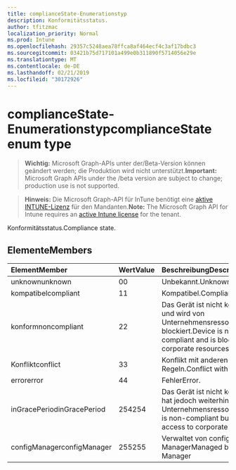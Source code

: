 ```yaml
---
title: complianceState-Enumerationstyp
description: Konformitätsstatus.
author: tfitzmac
localization_priority: Normal
ms.prod: Intune
ms.openlocfilehash: 29357c5248aea78ffca8af464ecf4c3af17bdbc3
ms.sourcegitcommit: 03421b75d717101a499e0b311890f5714056e29e
ms.translationtype: MT
ms.contentlocale: de-DE
ms.lasthandoff: 02/21/2019
ms.locfileid: "30172926"
---
```

# <a name="compliancestate-enum-type"></a><span data-ttu-id="5312a-103">complianceState-Enumerationstyp</span><span class="sxs-lookup"><span data-stu-id="5312a-103">complianceState enum type</span></span>

> <span data-ttu-id="5312a-104">**Wichtig:** Microsoft Graph-APIs unter der/Beta-Version können geändert werden; die Produktion wird nicht unterstützt.</span><span class="sxs-lookup"><span data-stu-id="5312a-104">**Important:** Microsoft Graph APIs under the /beta version are subject to change; production use is not supported.</span></span>

> <span data-ttu-id="5312a-105">**Hinweis:** Die Microsoft Graph-API für InTune benötigt eine [aktive INTUNE-Lizenz](https://go.microsoft.com/fwlink/?linkid=839381) für den Mandanten.</span><span class="sxs-lookup"><span data-stu-id="5312a-105">**Note:** The Microsoft Graph API for Intune requires an [active Intune license](https://go.microsoft.com/fwlink/?linkid=839381) for the tenant.</span></span>

<span data-ttu-id="5312a-106">Konformitätsstatus.</span><span class="sxs-lookup"><span data-stu-id="5312a-106">Compliance state.</span></span>

## <a name="members"></a><span data-ttu-id="5312a-107">Elemente</span><span class="sxs-lookup"><span data-stu-id="5312a-107">Members</span></span>
|<span data-ttu-id="5312a-108">Element</span><span class="sxs-lookup"><span data-stu-id="5312a-108">Member</span></span>|<span data-ttu-id="5312a-109">Wert</span><span class="sxs-lookup"><span data-stu-id="5312a-109">Value</span></span>|<span data-ttu-id="5312a-110">Beschreibung</span><span class="sxs-lookup"><span data-stu-id="5312a-110">Description</span></span>|
|:---|:---|:---|
|<span data-ttu-id="5312a-111">unknown</span><span class="sxs-lookup"><span data-stu-id="5312a-111">unknown</span></span>|<span data-ttu-id="5312a-112">0</span><span class="sxs-lookup"><span data-stu-id="5312a-112">0</span></span>|<span data-ttu-id="5312a-113">Unbekannt.</span><span class="sxs-lookup"><span data-stu-id="5312a-113">Unknown.</span></span>|
|<span data-ttu-id="5312a-114">kompatibel</span><span class="sxs-lookup"><span data-stu-id="5312a-114">compliant</span></span>|<span data-ttu-id="5312a-115">1</span><span class="sxs-lookup"><span data-stu-id="5312a-115">1</span></span>|<span data-ttu-id="5312a-116">Kompatibel.</span><span class="sxs-lookup"><span data-stu-id="5312a-116">Compliant.</span></span>|
|<span data-ttu-id="5312a-117">konform</span><span class="sxs-lookup"><span data-stu-id="5312a-117">noncompliant</span></span>|<span data-ttu-id="5312a-118">2</span><span class="sxs-lookup"><span data-stu-id="5312a-118">2</span></span>|<span data-ttu-id="5312a-119">Das Gerät ist nicht kompatibel und wird von Unternehmensressourcen blockiert.</span><span class="sxs-lookup"><span data-stu-id="5312a-119">Device is non-compliant and is blocked from corporate resources.</span></span>|
|<span data-ttu-id="5312a-120">Konflikt</span><span class="sxs-lookup"><span data-stu-id="5312a-120">conflict</span></span>|<span data-ttu-id="5312a-121">3</span><span class="sxs-lookup"><span data-stu-id="5312a-121">3</span></span>|<span data-ttu-id="5312a-122">Konflikt mit anderen Regeln.</span><span class="sxs-lookup"><span data-stu-id="5312a-122">Conflict with other rules.</span></span>|
|<span data-ttu-id="5312a-123">error</span><span class="sxs-lookup"><span data-stu-id="5312a-123">error</span></span>|<span data-ttu-id="5312a-124">4</span><span class="sxs-lookup"><span data-stu-id="5312a-124">4</span></span>|<span data-ttu-id="5312a-125">Fehler</span><span class="sxs-lookup"><span data-stu-id="5312a-125">Error.</span></span>|
|<span data-ttu-id="5312a-126">inGracePeriod</span><span class="sxs-lookup"><span data-stu-id="5312a-126">inGracePeriod</span></span>|<span data-ttu-id="5312a-127">254</span><span class="sxs-lookup"><span data-stu-id="5312a-127">254</span></span>|<span data-ttu-id="5312a-128">Das Gerät ist nicht kompatibel, hat jedoch weiterhin Zugriff auf Unternehmensressourcen.</span><span class="sxs-lookup"><span data-stu-id="5312a-128">Device is non-compliant but still has access to corporate resources</span></span>|
|<span data-ttu-id="5312a-129">configManager</span><span class="sxs-lookup"><span data-stu-id="5312a-129">configManager</span></span>|<span data-ttu-id="5312a-130">255</span><span class="sxs-lookup"><span data-stu-id="5312a-130">255</span></span>|<span data-ttu-id="5312a-131">Verwaltet von config Manager</span><span class="sxs-lookup"><span data-stu-id="5312a-131">Managed by Config Manager</span></span>|




